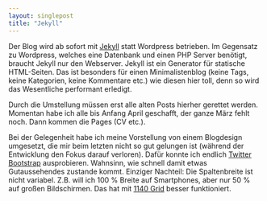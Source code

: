 ```yaml
---
layout: singlepost
title: "Jekyll"
---
```

Der Blog wird ab sofort mit [Jekyll](https://github.com/mojombo/jekyll) statt Wordpress betrieben. Im Gegensatz zu Wordpress, welches eine Datenbank und einen PHP Server benötigt, braucht Jekyll nur den Webserver. Jekyll ist ein Generator für statische HTML-Seiten. Das ist besonders für einen Minimalistenblog (keine Tags, keine Kategorien, keine Kommentare etc.) wie diesen hier toll, denn so wird das Wesentliche performant erledigt.

Durch die Umstellung müssen erst alle alten Posts hierher gerettet werden. Momentan habe ich alle bis Anfang April geschafft, der ganze März fehlt noch. Dann kommen die Pages (CV etc.).

Bei der Gelegenheit habe ich meine Vorstellung von einem Blogdesign umgesetzt, die mir beim letzten nicht so gut gelungen ist (während der Entwicklung den Fokus darauf verloren). Dafür konnte ich endlich [Twitter Bootstrap](http://twitter.github.com/bootstrap/) ausprobieren. Wahnsinn, wie schnell damit etwas Gutaussehendes zustande kommt. Einziger Nachteil: Die Spaltenbreite ist nicht variabel. Z.B. will ich 100 % Breite auf Smartphones, aber nur 50 % auf großen Bildschirmen. Das hat mit [1140 Grid](http://cssgrid.net/) besser funktioniert.